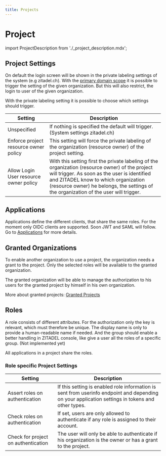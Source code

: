 ```yaml
---
title: Projects
---
```


# Project

import ProjectDescription from './_project_description.mdx';

<ProjectDescription name="ProjectDescription" />

## Project Settings

On default the login screen will be shown in the private labeling settings of the system (e.g zitadel.ch).
With the [primary domain scope](../../../apis/openidoauth/scopes#reserves-scopes) it is possible to trigger the setting of the given organization. 
But this will also restrict, the login to user of the given organization.  

With the private labeling setting it is possible to choose which settings should trigger.

| Setting | Description |
| --- | --- |
| Unspecified | If nothing is specified the default will trigger. (System settings zitadel.ch) |
| Enforce project resource owner policy | This setting will force the private labeling of the organization (resource owner) of the project setting. |
| Allow Login User resource owner policy | With this setting first the private labeling of the organization (resource owner) of the project will trigger. As soon as the user is identified and ZITADEL know to which organization (resource owner) he belongs, the settings of the organization of the user will trigger. |

## Applications

Applications define the different clients, that share the same roles. 
For the moment only OIDC clients are supported. Soon JWT and SAML will follow.
Go to [Applications](./applications) for more details.

## Granted Organizations

To enable another organization to use a project, the organization needs a grant to the project.
Only the selected roles will be available to the granted organization.

The granted organization will be able to manage the authorization to his users for the granted project by himself in his own organization.

More about granted projects: [Granted Projects](./granted_projects)

## Roles

A role consists of different attributes. For the authorization only the key is relevant, which must therefore be unique.
The display name is only to provide a human-readable name if needed. 
And the group should enable a better handling in ZITADEL console, like give a user all the roles of a specific group. (Not implemented yet)

All applications in a project share the roles.

### Role specific Project Settings

| Setting | Description |
| --- | --- |
| Assert roles on authentication | If this setting is enabled role information is sent from userinfo endpoint and depending on your application settings in tokens and other types.  |
| Check roles on authentication | If set, users are only allowed to authenticate if any role is assigned to their account. |
| Check for project on authentication | The user will only be able to authenticate if his organization is the owner or has a grant to the project. |
